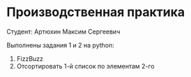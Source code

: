 # Производственная практика
Студент: Артюхин Максим Сергеевич

Выполнены задания 1 и 2 на python:
1. FizzBuzz
2. Отсортировать 1-й список по элементам 2-го
